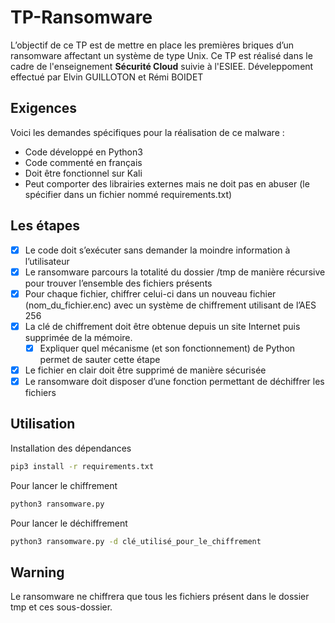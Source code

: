 # TP-Ransomware

L’objectif de ce TP est de mettre en place les premières briques d’un ransomware affectant un système de
type Unix.
Ce TP est réalisé dans le cadre de l'enseignement **Sécurité Cloud** suivie à l'ESIEE.
Déveleppoment effectué par Elvin GUILLOTON et Rémi BOIDET

## Exigences

Voici les demandes spécifiques pour la réalisation de ce malware :
- Code développé en Python3
- Code commenté en français
- Doit être fonctionnel sur Kali
- Peut comporter des librairies externes mais ne doit pas en abuser (le spécifier dans un fichier
nommé requirements.txt)

## Les étapes

- [x] Le code doit s’exécuter sans demander la moindre information à l’utilisateur
- [x] Le ransomware parcours la totalité du dossier /tmp de manière récursive pour trouver l’ensemble
des fichiers présents
- [x] Pour chaque fichier, chiffrer celui-ci dans un nouveau fichier (nom_du_fichier.enc) avec un système
de chiffrement utilisant de l’AES 256
- [x] La clé de chiffrement doit être obtenue depuis un site Internet puis supprimée de la mémoire.
    - [x] Expliquer quel mécanisme (et son fonctionnement) de Python permet de sauter cette étape
- [x] Le fichier en clair doit être supprimé de manière sécurisée
- [x] Le ransomware doit disposer d’une fonction permettant de déchiffrer les fichiers

## Utilisation

Installation des dépendances
```bash
pip3 install -r requirements.txt
```
Pour lancer le chiffrement
```bash
python3 ransomware.py
```

Pour lancer le déchiffrement
```bash
python3 ransomware.py -d clé_utilisé_pour_le_chiffrement
```

## Warning

Le ransomware ne chiffrera que tous les fichiers présent dans le dossier tmp et ces sous-dossier.